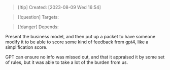 
>[!tip] Created: [2023-08-09 Wed 16:54]

>[!question] Targets: 

>[!danger] Depends: 

Present the business model, and then put up a packet to have someone modify it to be able to score some kind of feedback from gpt4, like a simplification score.

GPT can ensure no info was missed out, and that it appraised it by some set of rules, but it was able to take a lot of the burden from us.
